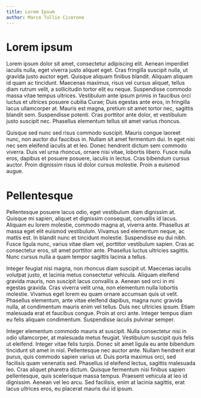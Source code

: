 ```yaml
---
title: Lorem Ipsum
author: Marco Tullio Cicerone
---
```


# Lorem ipsum

Lorem ipsum dolor sit amet, consectetur adipiscing elit. Aenean imperdiet iaculis nulla, eget viverra justo aliquet eget. Cras fringilla suscipit nulla, ut gravida justo auctor eget. Quisque aliquam finibus blandit. Aliquam aliquam id quam ac tincidunt. Maecenas maximus, risus vel cursus aliquet, tellus diam rutrum velit, a sollicitudin tortor elit eu neque. Suspendisse commodo massa vitae tempus ultrices. Vestibulum ante ipsum primis in faucibus orci luctus et ultrices posuere cubilia Curae; Duis egestas ante eros, in fringilla lacus ullamcorper at. Mauris est magna, pretium sit amet tortor nec, sagittis blandit sem. Suspendisse potenti. Cras porttitor ante dolor, et vestibulum justo suscipit nec. Phasellus elementum tellus sit amet varius rhoncus.

Quisque sed nunc sed risus commodo suscipit. Mauris congue laoreet nunc, non auctor dui faucibus in. Nullam sit amet fermentum dui. In eget nisi nec sem eleifend iaculis at et leo. Donec hendrerit dictum sem commodo viverra. Duis vel urna rhoncus, ornare nisi vitae, lobortis libero. Fusce nulla eros, dapibus et posuere posuere, iaculis in lectus. Cras bibendum cursus auctor. Proin dignissim risus id dolor cursus molestie. Proin a euismod augue.

# Pellentesque

Pellentesque posuere lacus odio, eget vestibulum diam dignissim at. Quisque mi sapien, aliquet et dignissim consequat, convallis id lacus. Aliquam eu lorem molestie, commodo magna at, viverra ante. Phasellus at massa eget elit euismod vestibulum. Vivamus sed elementum neque, ac mattis est. In blandit nunc et tincidunt molestie. Suspendisse eu dui nibh. Fusce ligula nunc, varius vitae diam vel, porttitor vestibulum sapien. Cras ac consectetur eros, sit amet porttitor ante. Phasellus luctus ultricies sagittis. Nunc cursus nulla a quam tempor sagittis lacinia a tellus.

Integer feugiat nisi magna, non rhoncus diam suscipit ut. Maecenas iaculis volutpat justo, et lacinia metus consectetur vehicula. Aliquam eleifend gravida mauris, non suscipit lacus convallis a. Aenean sed orci in mi egestas gravida. Cras viverra velit urna, non elementum nulla lobortis molestie. Vivamus eget lorem eu quam ornare accumsan quis ut velit. Phasellus elementum, ante vitae eleifend dapibus, magna nunc gravida nulla, at condimentum mauris enim vel tellus. Duis nec ultricies ipsum. Etiam malesuada erat et faucibus congue. Proin at orci ante. Integer tempus diam eu felis aliquam condimentum. Suspendisse iaculis pulvinar semper.

Integer elementum commodo mauris at suscipit. Nulla consectetur nisi in odio ullamcorper, at malesuada metus feugiat. Vestibulum suscipit quis felis ut eleifend. Integer vitae felis turpis. Donec sit amet ligula eu ante bibendum tincidunt sit amet in nisl. Pellentesque nec auctor ante. Nullam hendrerit erat purus, quis commodo sapien varius ut. Duis porta maximus orci, sed facilisis quam venenatis sed. Phasellus id eleifend lectus, sagittis malesuada leo. Cras aliquet pharetra dictum. Quisque fermentum nisi finibus sapien pellentesque, quis scelerisque massa tempus. Praesent vehicula at leo id dignissim. Aenean vel leo arcu. Sed facilisis, enim at lacinia sagittis, erat lacus ultrices eros, eu placerat mauris dui id ipsum.

